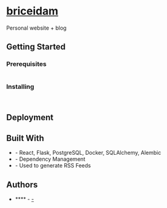 # [briceidam](https://briceidam.com/)

Personal website + blog

## Getting Started


### Prerequisites

```

```

### Installing

```

```



```

```

## Deployment


## Built With

* [](http://) - React, Flask, PostgreSQL, Docker, SQLAlchemy, Alembic
* [](https://) - Dependency Management
* [](http://) - Used to generate RSS Feeds

## Authors

* **** - [-]()
